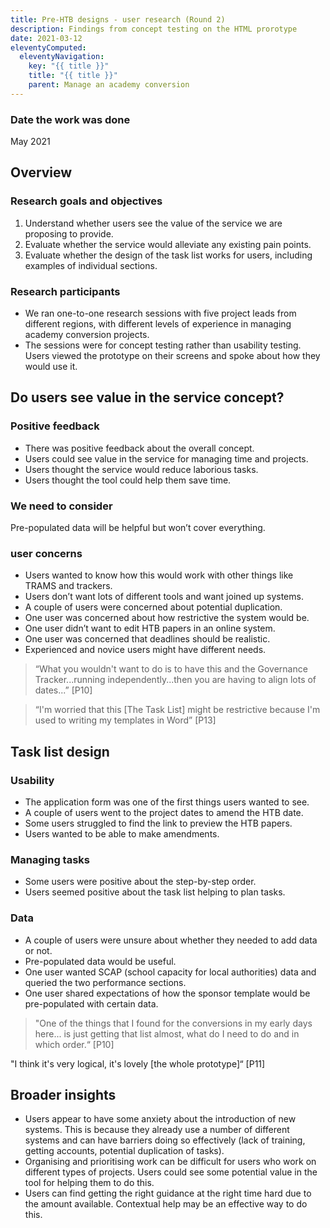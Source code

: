 ```yaml
---
title: Pre-HTB designs - user research (Round 2)
description: Findings from concept testing on the HTML prorotype
date: 2021-03-12
eleventyComputed:
  eleventyNavigation:
    key: "{{ title }}"
    title: "{{ title }}"
    parent: Manage an academy conversion
---
```


### Date the work was done
May 2021

## Overview
### Research goals and objectives
1. Understand whether users see the value of the service we are proposing to provide. 
2. Evaluate whether the service would alleviate any existing pain points. 
3. Evaluate whether the design of the task list works for users, including examples of individual sections. 

### Research participants
- We ran one-to-one research sessions with five project leads from different regions, with different levels of experience in managing academy conversion projects.
- The sessions were for concept testing rather than usability testing. Users viewed the prototype on their screens and spoke about how they would use it.

## Do users see value in the service concept?
### Positive feedback
- There was positive feedback about the overall concept.
- Users could see value in the service for managing time and projects.
- Users thought the service would reduce laborious tasks.
- Users thought the tool could help them save time.

### We need to consider
Pre-populated data will be helpful but won’t cover everything.

### user concerns
- Users wanted to know how this would work with other things like TRAMS and trackers.
- Users don’t want lots of different tools and want joined up systems.
- A couple of users were concerned about potential duplication.
- One user was concerned about how restrictive the system would be.
- One user didn’t want to edit HTB papers in an online system.
- One user was concerned that deadlines should be realistic.
- Experienced and novice users might have different needs.

>“What you wouldn't want to do is to have this and the Governance Tracker...running independently...then you are having to align lots of dates...” [P10]

>“I'm worried that this [The Task List] might be restrictive because I'm used to writing my templates in Word” [P13]

## Task list design
### Usability
- The application form was one of the first things users wanted to see.
- A couple of users went to the project dates to amend the HTB date.
- Some users struggled to find the link to preview the HTB papers.
- Users wanted to be able to make amendments.

### Managing tasks
- Some users were positive about the step-by-step order.
- Users seemed positive about the task list helping to plan tasks.

### Data
- A couple of users were unsure about whether they needed to add data or not.
- Pre-populated data would be useful.
- One user wanted SCAP (school capacity for local authorities) data and queried the two performance sections.
- One user shared expectations of how the sponsor template would be pre-populated with certain data.

>"One of the things that I found for the conversions in my early days here... is just getting that list almost, what do I need to do and in which order.“ [P10]
>
"I think it's very logical, it's lovely [the whole prototype]“ [P11]

## Broader insights
- Users appear to have some anxiety about the introduction of new systems. This is because they already use a number of different systems and can have barriers doing so effectively (lack of training, getting accounts, potential duplication of tasks).
- Organising and prioritising work can be difficult for users who work on different types of projects. Users could see some potential value in the tool for helping them to do this.
- Users can find getting the right guidance at the right time hard due to the amount available. Contextual help may be an effective way to do this.